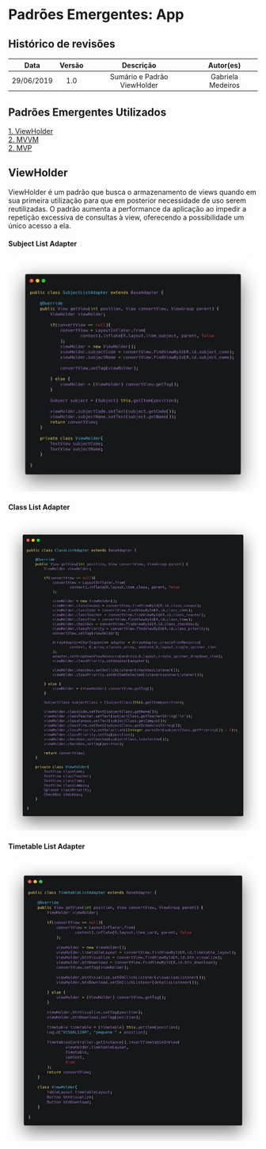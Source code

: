 # Padrões Emergentes: App

## Histórico de revisões
|   Data   |  Versão  |        Descrição       |          Autor(es)          |
|:--------:|:--------:|:----------------------:|:---------------------------:|
| 29/06/2019 |  1.0 | Sumário e Padrão ViewHolder | Gabriela Medeiros |

## Padrões Emergentes Utilizados
[1. ViewHolder](#viewholder) <br>
[2. MVVM](#mvvm) <br>
[2. MVP](#mvvm) <br>

## ViewHolder
ViewHolder é um padrão que busca o armazenamento de views quando em sua primeira utilização para que em posterior necessidade de uso serem reutilizadas. O padrão aumenta a performance da aplicação ao impedir a repetição excessiva de consultas à view, oferecendo a possibilidade um único acesso a ela.

#### Subject List Adapter

[![ViewHolder - SubjectListAdapter](img/viewHolder_1.png)](img/viewholder_1.png)

#### Class List Adapter

[![ViewHolder - ClassListAdapter](img/viewHolder_2.png)](img/viewHolder_2.png)

#### Timetable List Adapter

[![ViewHolder - TimetableListAdapter](img/viewHolder_3.png)](img/viewHolder_3.png)